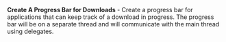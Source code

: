 **Create A Progress Bar for Downloads** - Create a progress bar for applications that can keep track of a download in progress. The progress bar will be on a separate thread and will communicate with the main thread using delegates.

